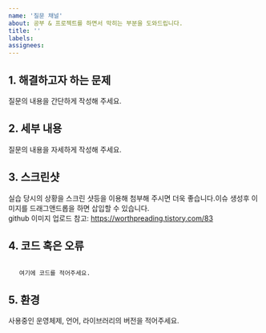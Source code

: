 ```yaml
---
name: '질문 채널'
about: 공부 & 프로젝트를 하면서 막히는 부분을 도와드립니다.
title: ''
labels:
assignees: 
---
```


<!--
본 양식은 질문의 막연함을 도와주기 위한 도움을 드리기 위한 것입니다. 
양식을 참고해서 자유롭게 적어주세요. 필요 없는 부분은 삭제해주세요. 
-->

## 1. 해결하고자 하는 문제
질문의 내용을 간단하게 작성해 주세요.

## 2. 세부 내용
질문의 내용을 자세하게 작성해 주세요.

## 3. 스크린샷
실습 당시의 상황을 스크린 샷등을 이용해 첨부해 주시면 더욱 좋습니다.이슈 생성후 이미지를 드래그앤드롭을 하면 삽입할 수 있습니다.
<br>github 이미지 업로드 참고: https://worthpreading.tistory.com/83


## 4. 코드 혹은 오류
```

   여기에 코드를 적어주세요. 

```

## 5. 환경
사용중인 운영체제, 언어, 라이브러리의 버전을 적어주세요.

